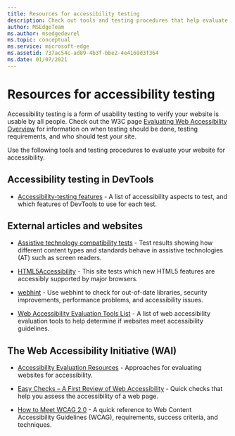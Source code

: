 ```yaml
---
title: Resources for accessibility testing
description: Check out tools and testing procedures that help evaluate a website's accessibility.
author: MSEdgeTeam
ms.author: msedgedevrel
ms.topic: conceptual
ms.service: microsoft-edge
ms.assetid: 737ac54c-ad89-4b3f-bbe2-4e4169d3f364
ms.date: 01/07/2021
---
```

# Resources for accessibility testing

Accessibility testing is a form of usability testing to verify your website is usable by all people. Check out the W3C page [Evaluating Web Accessibility Overview](https://www.w3.org/WAI/test-evaluate) for information on when testing should be done, testing requirements, and who should test your site.

Use the following tools and testing procedures to evaluate your website for accessibility.


<!-- ====================================================================== -->
## Accessibility testing in DevTools

*   [Accessibility-testing features](../devtools-guide-chromium/accessibility/reference.md) - A list of accessibility aspects to test, and which features of DevTools to use for each test.


<!-- ====================================================================== -->
## External articles and websites

*  [Assistive technology compatibility tests](http://www.powermapper.com/tests) - Test results showing how different content types and standards behave in assistive technologies (AT) such as screen readers.

*  [HTML5Accessibility](https://html5accessibility.com) - This site tests which new HTML5 features are accessibly supported by major browsers.

*  [webhint](https://webhint.io) - Use webhint to check for out-of-date libraries, security improvements, performance problems, and accessibility issues.

*  [Web Accessibility Evaluation Tools List](https://www.w3.org/WAI/ER/tools/index.html) - A list of web accessibility evaluation tools to help determine if websites meet accessibility guidelines.


<!-- ====================================================================== -->
## The Web Accessibility Initiative (WAI)

*  [Accessibility Evaluation Resources](https://www.w3.org/WAI/eval/Overview.html) - Approaches for evaluating websites for accessibility.

*  [Easy Checks – A First Review of Web Accessibility](https://www.w3.org/WAI/eval/preliminary.html) - Quick checks that help you assess the accessibility of a web page.

*  [How to Meet WCAG 2.0](https://www.w3.org/WAI/WCAG20/quickref) - A quick reference to Web Content Accessibility Guidelines (WCAG), requirements, success criteria, and techniques.
